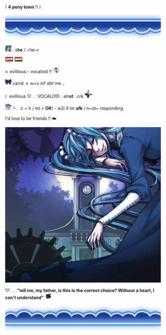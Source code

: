 ꒰  **4 pony town** !!    ꒱

 ![image alt](https://github.com/ellukaswife/ellukaswife/blob/9f15cec7436ef198b33f9d34990f7cb5a72f3467/blueheaderupside.webp)

 ![image alt](https://github.com/ellukaswife/ellukaswife/blob/88d6ec6a6b8d78d4a664e4fce5adedd53c1f17bf/mikutinyshockedpixel.png)  .   s**he**    /    ~he~r

 ![image alt](https://github.com/ellukaswife/ellukaswife/blob/044486f33c0d59c28f9712150c59f992b68feff8/lesbflaggpixel.png)
 ![image alt](https://github.com/ellukaswife/ellukaswife/blob/03bf3383fa7b90c57e763b53e284415c825a6e16/lithromanticflagpixel.png)       
 
  ᨑ  evillious  -  vocaloid  !!  ![image alt](https://github.com/ellukaswife/ellukaswife/blob/83fc60be08eea7990628bcb56dc25226b30b7c3f/cdfyp5.gif)
  
 ![image alt](https://github.com/ellukaswife/ellukaswife/blob/10ef73b49c72656b0f9eb1837359f359ec4e1242/darkbluebowgif.gif) carrd. `4 more` inf *abt* me  ◞ 
 
   ꒰ ׂ evillious  ♡     .      𓈒  VO*CALO*ID   .   aln**st**   .   crk ![image alt](https://github.com/ellukaswife/ellukaswife/blob/de5fa712bd6a667e7312c6445a50115802f94f1f/IMG_3501.gif)

![image alt](https://github.com/ellukaswife/ellukaswife/blob/ba1d3d1e69d8b4109854f608cdea4643edb70283/kaitotinypixel.gif)  ╰﹒ c + h     /    int  =  __OK__!   -  w2i if im **afk** / n~ot~ responding  

  I'd love to be friends !! ☁️

![image alt](https://github.com/ellukaswife/ellukaswife/blob/484a99615048c03226a63c2bea98c3d4254e3cb2/Screenshot%202025-04-22%20214010.png)

♡   .   .   .**"tell me, my father, is this is the correct choice? Without a heart, I can't understand"**  ![image alt](https://github.com/ellukaswife/ellukaswife/blob/68d32b802f8136dab251c4b910afae77f6541a19/erfdti.gif)

 ![image alt](https://github.com/ellukaswife/ellukaswife/blob/64189302666548b3423a06b332a2ffec369c3cce/blueheaderdownside.webp)
